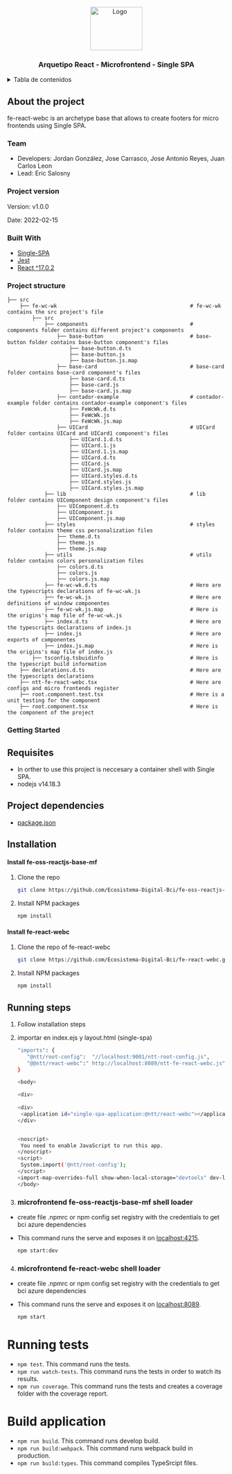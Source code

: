 <div id="top"></div>

<!-- PROJECT LOGO -->
<br />
<div align="center">
  <a>
    <img src="https://upload.wikimedia.org/wikipedia/commons/thumb/4/47/React.svg/250px-React.svg.png" alt="Logo" width="120" height="100">
  </a>

  <h3 align="center">Arquetipo React - Microfrontend - Single SPA</h3>
</div>



<!-- TABLE OF CONTENTS -->
<details>
  <summary>Tabla de contenidos</summary>
  <ol>
    <li>
      <a href="#about-the-project">About the poroject</a>
      <ul>
        <li><a href="#team">Team</a></li>
        <li><a href="#project-version">Project version</a></li>
        <li><a href="#built-with">Built With</a></li>
        <li><a href="#project-structure">Project structure</a></li>
      </ul>
    </li>
    <li>
      <a href="#getting-started">Getting Started</a>
      <ul>
        <li><a href="#requisites">Requisites</a></li>
        <li><a href="#project-dependencies">Project dependencies</a></li>
        <li><a href="#installation">Installation</a></li>
        <ul>
          <li><a href="#install-fe-oss-reactjs-base-mf">Install fe-oss-reactjs-base-mf</a></li>
          <li><a href="#install-fe-react-webc">Install fe-react-webc</a></li>
        </ul>
        <li><a href="#running-steps">Running steps</a></li>
        <ul>
          <li><a href="#microfrontend-fe-oss-reactjs-base-mf-shell-loader">microfrontend fe-oss-reactjs-base-mf shell loader</a></li>
          <li><a href="#microfrontend-fe-react-webc-shell-loader">microfrontend fe-react-webc shell loader</a></li>
          <li><a href="#running-tests">Running tests</a></li>
          <li><a href="#build-application">Build aplication</a></li>
        </ul>
      </ul>
    </li>
  </ol>
</details>

<!-- About the project -->
## About the project
fe-react-webc is an archetype base that allows to create footers for micro frontends using Single SPA.

<!-- Team -->
### Team

- Developers: Jordan González, Jose Carrasco, Jose Antonio Reyes, Juan Carlos Leon
- Lead: Eric Salosny

<!-- Project version -->
### Project version
Version: v1.0.0

Date: 2022-02-15

<!-- Built With -->
### Built With

* [Single-SPA](https://single-spa.js.org/)
* [Jest](https://jestjs.io/)
* [React ^17.0.2](https://reactjs.org/)

<!-- Project structure -->
### Project structure

    ├── src                                                     
        ├── fe-wc-wk                                           # fe-wc-wk contains the src project's file
            ├── src                                            
                ├── components                                 # components folder contains different project's components
                    ├── base-button                            # base-button folder contains base-button component's files
                        ├── base-button.d.ts
                        ├── base-button.js
                        ├── base-button.js.map
                    ├── base-card                              # base-card folder contains base-card component's files
                        ├── base-card.d.ts
                        ├── base-card.js
                        ├── base-card.js.map
                    ├── contador-example                       # contador-example folder contains contador-example component's files
                        ├── FeWcWk.d.ts
                        ├── FeWcWk.js
                        ├── FeWcWk.js.map
                    ├── UICard                                 # UICard folder contains UICard and UICard1 component's files
                        ├── UICard.1.d.ts
                        ├── UICard.1.js
                        ├── UICard.1.js.map
                        ├── UICard.d.ts
                        ├── UICard.js
                        ├── UICard.js.map
                        ├── UICard.styles.d.ts
                        ├── UICard.styles.js
                        ├── UICard.styles.js.map
                ├── lib                                        # lib folder contains UIComponent design component's files
                    ├── UIComponent.d.ts
                    ├── UIComponent.js
                    ├── UIComponent.js.map
                ├── styles                                     # styles folder contains theme css personalization files
                    ├── theme.d.ts
                    ├── theme.js
                    ├── theme.js.map
                ├── utils                                      # utils folder contains colors personalization files
                    ├── colors.d.ts
                    ├── colors.js
                    ├── colors.js.map
                ├── fe-wc-wk.d.ts                              # Here are the typescripts declarations of fe-wc-wk.js
                ├── fe-wc-wk.js                                # Here are definitions of window componentes
                ├── fe-wc-wk.js.map                            # Here is the origins's map file of fe-wc-wk.js
                ├── index.d.ts                                 # Here are the typescripts declarations of index.js
                ├── index.js                                   # Here are exports of componentes
                ├── index.js.map                               # Here is the origins's map file of index.js
            ├── tsconfig.tsbuidinfo                            # Here is the typescript build information
        ├── declarations.d.ts                                  # Here are the typescripts declarations
        ├── ntt-fe-react-webc.tsx                              # Here are configs and micro frontends register
        ├── root.component.test.tsx                            # Here is a unit testing for the component
        ├── root.component.tsx                                 # Here is the component of the project


<!-- GETTING STARTED -->
### Getting Started

<!-- Requisites -->
## Requisites

- In orther to use this project is neccesary a container shell with Single SPA.
- nodejs v14.18.3

<!-- Project dependencies -->
## Project dependencies

- [package.json](package.json)

<!-- Installation -->
## Installation

<!-- git clone https://github.com/frodrisu/Celula_Microfrontend/tree/Arquetipos/fe-oss-ng-base-mf -->

<!-- Install fe-oss-reactjs-base-mf -->
#### Install fe-oss-reactjs-base-mf
1. Clone the repo
   ```sh
   git clone https://github.com/Ecosistema-Digital-Bci/fe-oss-reactjs-base-mf.git
   ```
2. Install NPM packages
   ```sh
   npm install
   ```

#### Install fe-react-webc
1. Clone the repo of fe-react-webc
   ```sh
   git clone https://github.com/Ecosistema-Digital-Bci/fe-react-webc.git
   ```
2. Install NPM packages
   ```sh
   npm install
   ```

<!-- Running steps -->
## Running steps

1. Follow installation steps
2. importar en index.ejs y layout.html (single-spa)

   ```sh
   "imports": {
      "@ntt/root-config":  "//localhost:9001/ntt-root-config.js", 
      "@@ntt/react-webc":" http://localhost:8089/ntt-fe-react-webc.js"  
   }
   
   <body>

   <div>
    
   <div>
    <application id="single-spa-application:@ntt/react-webc"></application>
   </div>


   <noscript>
    You need to enable JavaScript to run this app.
   </noscript>
   <script>
    System.import('@ntt/root-config');
   </script>
   <import-map-overrides-full show-when-local-storage="devtools" dev-libs></import-map-overrides-full>
   </body>
   ```

<!-- microfrontend fe-oss-reactjs-base-mf shell loader -->
3. ###  microfrontend fe-oss-reactjs-base-mf shell loader 
-  create file .npmrc or npm config set registry <registry url> with the credentials to get bci azure dependencies
- This command runs the serve and exposes it on [localhost:4215](http://localhost:4215/).

   ```sh
   npm start:dev
   ```

<!-- microfrontend fe-react-webc shell loader -->
4. ###  microfrontend fe-react-webc shell loader
-  create file .npmrc or npm config set registry <registry url> with the credentials to get bci azure dependencies
- This command runs the serve and exposes it on [localhost:8089](http://localhost:8089/).

   ```sh
   npm start
   ```

<!-- Runnig tests -->
# Running tests
- `npm test`. This command runs the tests.
- `npm run watch-tests`. This command runs the tests in order to watch its results.
- `npm run coverage`. This command runs the tests and creates a coverage folder with the coverage report.

<!-- Build application -->
# Build application
- `npm run build`.  This command runs develop build.
- `npm run build:webpack`. This command runs webpack build in production.
- `npm run build:types`. This command compiles TypeSrcipt files.
